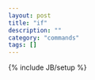 ```yaml
---
layout: post
title: "if"
description: ""
category: "commands"
tags: []
---
```

{% include JB/setup %}

